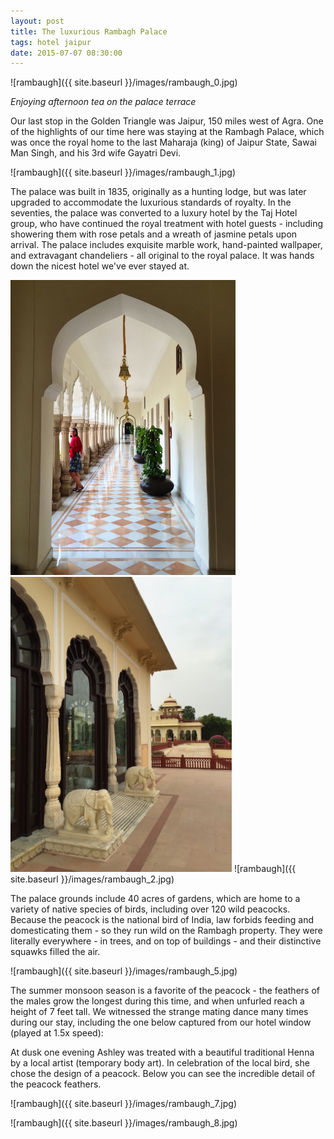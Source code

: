 ```yaml
---
layout: post
title: The luxurious Rambagh Palace
tags: hotel jaipur
date: 2015-07-07 08:30:00
---
```


![rambaugh]({{ site.baseurl }}/images/rambaugh_0.jpg)

*Enjoying afternoon tea on the palace terrace*

Our last stop in the Golden Triangle was Jaipur, 150 miles west of Agra. One of the highlights of our time here was staying at the Rambagh Palace, which was once the royal home to the last Maharaja (king) of Jaipur State, Sawai Man Singh, and his 3rd wife Gayatri Devi. 

![rambaugh]({{ site.baseurl }}/images/rambaugh_1.jpg)

The palace was built in 1835, originally as a hunting lodge, but was later upgraded to accommodate the luxurious standards of royalty. In the seventies, the palace was converted to a luxury hotel by the Taj Hotel group, who have continued the royal treatment with hotel guests - including showering them with rose petals and a wreath of jasmine petals upon arrival. The palace includes exquisite marble work, hand-painted wallpaper, and extravagant chandeliers - all original to the royal palace. It was hands down the nicest hotel we've ever stayed at.

<img style="width: 360px; display: inline" src="/images/rambaugh_3.jpg" alt="rambaugh">
<img style="width: 354px; display: inline" src="/images/rambaugh_4.jpg" alt="rambaugh">
![rambaugh]({{ site.baseurl }}/images/rambaugh_2.jpg)

The palace grounds include 40 acres of gardens, which are home to a variety of native species of birds, including over 120 wild peacocks. Because the peacock is the national bird of India, law forbids feeding and domesticating them - so they run wild on the Rambagh property. They were literally everywhere - in trees, and on top of buildings - and their distinctive squawks filled the air. 

![rambaugh]({{ site.baseurl }}/images/rambaugh_5.jpg)

The summer monsoon season is a favorite of the peacock - the feathers of the males grow the longest during this time, and when unfurled reach a height of 7 feet tall. We witnessed the strange mating dance many times during our stay, including the one below captured from our hotel window (played at 1.5x speed):

<div id="player"></div>

At dusk one evening Ashley was treated with a beautiful traditional Henna by a local artist (temporary body art). In celebration of the local bird, she chose the design of a peacock. Below you can see the incredible detail of the peacock feathers.

![rambaugh]({{ site.baseurl }}/images/rambaugh_7.jpg)

![rambaugh]({{ site.baseurl }}/images/rambaugh_8.jpg)

<script>
	// 2. This code loads the IFrame Player API code asynchronously.
	var tag = document.createElement('script');

	tag.src = "https://www.youtube.com/iframe_api";
	var firstScriptTag = document.getElementsByTagName('script')[0];
	firstScriptTag.parentNode.insertBefore(tag, firstScriptTag);

	// 3. This function creates an <iframe> (and YouTube player)
	//    after the API code downloads.
	var player;
	function onYouTubeIframeAPIReady() {
	    player = new YT.Player('player', {
	        height: '405',
	        width: '720',
	        videoId: '5uOaUQuulAQ',
	        playerVars: {rel: 0, showinfo: 0, frameborder: 0},
	        events: {
	            'onReady': onPlayerReady
	        }
	    });
	}

	// 4. The API will call this function when the video player is ready.
	function onPlayerReady(event) {
	    player.setPlaybackRate(1.5);
	    // event.target.playVideo();
	}
</script>